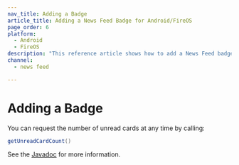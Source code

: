 ```yaml
---
nav_title: Adding a Badge
article_title: Adding a News Feed Badge for Android/FireOS
page_order: 6
platform: 
  - Android
  - FireOS
description: "This reference article shows how to add a News Feed badge in your Android application."
channel:
  - news feed

---
```


# Adding a Badge

You can request the number of unread cards at any time by calling:

```java
getUnreadCardCount()
```

See the [Javadoc][17] for more information.


[17]: https://appboy.github.io/appboy-android-sdk/javadocs/com/appboy/events/FeedUpdatedEvent.html#getUnreadCardCount()
